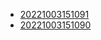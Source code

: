 - [20221003151091](/zet/20221003151091/README.md)
- [20221003151090](/zet/20221003151090/README.md)
